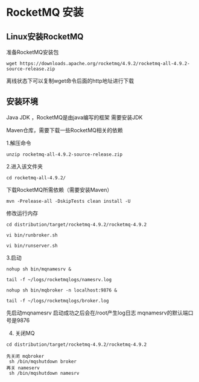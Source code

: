 # RocketMQ 安装

## Linux安装RocketMQ

准备RocketMQ安装包

```shell
wget https://downloads.apache.org/rocketmq/4.9.2/rocketmq-all-4.9.2-source-release.zip
```

离线状态下可以复制wget命令后面的http地址进行下载

## 安装环境

Java JDK ，RocketMQ是由java编写的框架 需要安装JDK

Maven仓库，需要下载一些RocketMQ相关的依赖

1.解压命令 

```
unzip rocketmq-all-4.9.2-source-release.zip
```
2.进入该文件夹 
```
cd rocketmq-all-4.9.2/
```
下载RocketMQ所需依赖（需要安装Maven）
```
mvn -Prelease-all -DskipTests clean install -U
```

修改运行内存

```
cd distribution/target/rocketmq-4.9.2/rocketmq-4.9.2

vi bin/runbroker.sh

vi bin/runserver.sh
```

3.启动

```
nohup sh bin/mqnamesrv &

tail -f ~/logs/rocketmqlogs/namesrv.log

nohup sh bin/mqbroker -n localhost:9876 &

tail -f ~/logs/rocketmqlogs/broker.log 

```
先启动mqnamesrv 启动成功之后会在/root产生log日志 mqnamesrv的默认端口号是9876

4. 关闭MQ

```
cd distribution/target/rocketmq-4.9.2/rocketmq-4.9.2

先关闭 mqbroker
 sh /bin/mqshutdown broker
再关 nameserv
 sh /bin/mqshutdown namesrv
```

